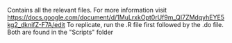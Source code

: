 Contains all the relevant files. For more information visit https://docs.google.com/document/d/1MuLrxkOpt0rUf9m_QI7ZMdqyhEYE5kg2_dknifZ-F7A/edit
To replicate, run the .R file first followed by the .do file. Both are found in the "Scripts" folder

